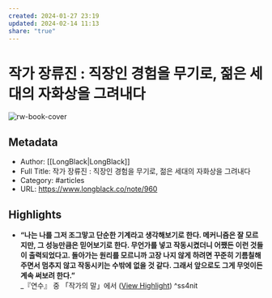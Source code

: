 ```yaml
---
created: 2024-01-27 23:19
updated: 2024-02-14 11:13
share: "true"
---
```


# 작가 장류진 : 직장인 경험을 무기로, 젊은 세대의 자화상을 그려내다

![rw-book-cover](https://readwise-assets.s3.amazonaws.com/media/uploaded_book_covers/profile_605690/1705466039594da4310fa66898db0b387cd9afdf49.png)

## Metadata
- Author: [[LongBlack|LongBlack]]
- Full Title: 작가 장류진 : 직장인 경험을 무기로, 젊은 세대의 자화상을 그려내다
- Category: #articles
- URL: https://www.longblack.co/note/960

## Highlights
- **“나는 나를 그저 조그맣고 단순한 기계라고 생각해보기로 한다. 메커니즘은 잘 모르지만, 그 성능만큼은 믿어보기로 한다. 무언가를 넣고 작동시켰더니 어쨌든 이런 것들이 출력되었다고. 돌아가는 원리를 모르니까 고장 나지 않게 하려면 꾸준히 기름칠해주면서 멈추지 않고 작동시키는 수밖에 없을 것 같다. 그래서 앞으로도 그게 무엇이든 계속 써보려 한다.”**  
  _『연수』 중 「작가의 말」에서 ([View Highlight](https://read.readwise.io/read/01hn21nvsvfsa7y9aqqvygeek8)) ^ss4nit
